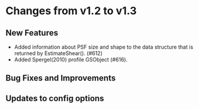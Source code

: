 Changes from v1.2 to v1.3
=========================


New Features
------------

- Added information about PSF size and shape to the data structure that is
  returned by EstimateShear(). (#612)
- Added Spergel(2010) profile GSObject (#616).


Bug Fixes and Improvements
--------------------------


Updates to config options
-------------------------

